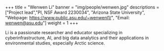 +++
title = "Wenwen Li"
banner = "img/people/wenwen.jpg"
descriptions = ["Project lead","PI, NSF Award 2230034", "Arizona State University", "Webpage: https://www.public.asu.edu/~wenwenl1/", "Email: wenwen@asu.edu"]
weight = 1
+++

Li is a passionate researcher and educator specializing in cyberinfrastructure, AI, and big data analytics and their applications in environmental studies, especially Arctic science. 
